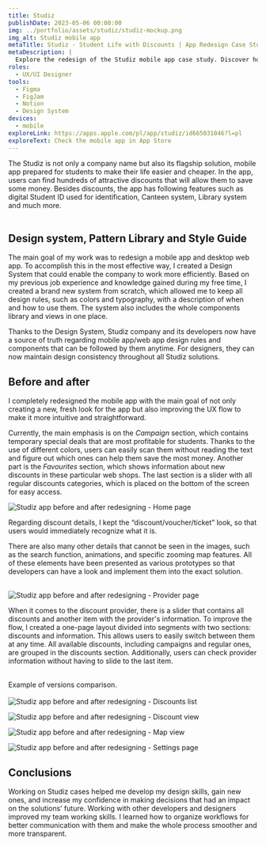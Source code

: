 ```yaml
---
title: Studiz
publishDate: 2023-05-06 00:00:00
img: ../portfolio/assets/studiz/studiz-mockup.png
img_alt: Studiz mobile app
metaTitle: Studiz - Student Life with Discounts | App Redesign Case Study
metaDescription: |
  Explore the redesign of the Studiz mobile app case study. Discover how I enhanced the user experience, created a design system, and improved the flow for students. Gain insights into the development process and design decisions for a smarter and more rewarding student experience.
roles:
  - UX/UI Designer
tools:
  - Figma
  - FigJam
  - Notion
  - Design System
devices:
  - mobile
exploreLink: https://apps.apple.com/pl/app/studiz/id665031046?l=pl
exploreText: Check the mobile app in App Store
---
```


The Studiz is not only a company name but also its flagship solution, mobile app prepared for students to make their life easier and cheaper. In the app, users can find hundreds of attractive discounts that will allow them to save some money. Besides discounts, the app has following features such as digital Student ID used for identification, Canteen system, Library system and much more.<br><br>

## Design system, Pattern Library and Style Guide

The main goal of my work was to redesign a mobile app and desktop web app. To accomplish this in the most effective way, I created a Design System that could enable the company to work more efficiently. Based on my previous job experience and knowledge gained during my free time, I created a brand new system from scratch, which allowed me to keep all design rules, such as colors and typography, with a description of when and how to use them. The system also includes the whole components library and views in one place.

Thanks to the Design System, Studiz company and its developers now have a source of truth regarding mobile app/web app design rules and components that can be followed by them anytime. For designers, they can now maintain design consistency throughout all Studiz solutions.

## Before and after

I completely redesigned the mobile app with the main goal of not only creating a new, fresh look for the app but also improving the UX flow to make it more intuitive and straightforward.

Currently, the main emphasis is on the *Campaign* section, which contains temporary special deals that are most profitable for students. Thanks to the use of different colors, users can easily scan them without reading the text and figure out which ones can help them save the most money. Another part is the *Favourites* section, which shows information about new discounts in these particular web shops. The last section is a slider with all regular discounts categories, which is placed on the bottom of the screen for easy access.

![Studiz app before and after redesigning - Home page](../portfolio/assets/studiz/studiz-discount-page.jpg)

Regarding discount details, I kept the “discount/voucher/ticket” look, so that users would immediately recognize what it is.

There are also many other details that cannot be seen in the images, such as the search function, animations, and specific zooming map features. All of these elements have been presented as various prototypes so that developers can have a look and implement them into the exact solution.<br><br>

![Studiz app before and after redesigning - Provider page](../portfolio/assets/studiz/studiz-provider.jpg)
               
When it comes to the discount provider, there is a slider that contains all discounts and another item with the provider's information. To improve the flow, I created a one-page layout divided into segments with two sections: discounts and information. This allows users to easily switch between them at any time. All available discounts, including campaigns and regular ones, are grouped in the discounts section. Additionally, users can check provider information without having to slide to the last item.<br><br>

Example of versions comparison.<br><br>
![Studiz app before and after redesigning - Discounts list](../portfolio/assets/studiz/studiz-discounts-list.jpg)

![Studiz app before and after redesigning - Discount view](../portfolio/assets/studiz/studiz-discounts.jpg)

![Studiz app before and after redesigning - Map view](../portfolio/assets/studiz/studiz-map.jpg)

![Studiz app before and after redesigning - Settings page](../portfolio/assets/studiz/studiz-settings.jpg)

## Conclusions

Working on Studiz cases helped me develop my design skills, gain new ones, and increase my confidence in making decisions that had an impact on the solutions’ future. Working with other developers and designers improved my team working skills. I learned how to organize workflows for better communication with them and make the whole process smoother and more transparent.
